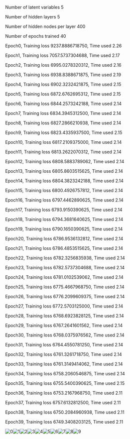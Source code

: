 Number of latent variables 	5

Number of hidden layers 	5

Number of hidden nodes per layer 	400

Number of epochs trained 	40

Epoch0, Training loss 9237.8886718750, Time used 2.26

Epoch1, Training loss 7057.5737304688, Time used 2.17

Epoch2, Training loss 6995.0278320312, Time used 2.16

Epoch3, Training loss 6938.8388671875, Time used 2.19

Epoch4, Training loss 6902.3232421875, Time used 2.15

Epoch5, Training loss 6872.6762695312, Time used 2.15

Epoch6, Training loss 6844.2573242188, Time used 2.14

Epoch7, Training loss 6834.3945312500, Time used 2.14

Epoch8, Training loss 6827.2866210938, Time used 2.14

Epoch9, Training loss 6823.4335937500, Time used 2.15

Epoch10, Training loss 6817.2109375000, Time used 2.14

Epoch11, Training loss 6813.2622070312, Time used 2.14

Epoch12, Training loss 6808.5883789062, Time used 2.14

Epoch13, Training loss 6805.8603515625, Time used 2.14

Epoch14, Training loss 6804.3823242188, Time used 2.14

Epoch15, Training loss 6800.4926757812, Time used 2.14

Epoch16, Training loss 6797.4462890625, Time used 2.14

Epoch17, Training loss 6793.9150390625, Time used 2.14

Epoch18, Training loss 6794.3681640625, Time used 2.14

Epoch19, Training loss 6790.1650390625, Time used 2.14

Epoch20, Training loss 6786.9536132812, Time used 2.14

Epoch21, Training loss 6786.4853515625, Time used 2.14

Epoch22, Training loss 6782.3256835938, Time used 2.14

Epoch23, Training loss 6782.5737304688, Time used 2.14

Epoch24, Training loss 6781.0102539062, Time used 2.14

Epoch25, Training loss 6775.4667968750, Time used 2.14

Epoch26, Training loss 6776.2099609375, Time used 2.14

Epoch27, Training loss 6772.5703125000, Time used 2.14

Epoch28, Training loss 6768.6923828125, Time used 2.14

Epoch29, Training loss 6767.2641601562, Time used 2.14

Epoch30, Training loss 6768.0375976562, Time used 2.14

Epoch31, Training loss 6764.4550781250, Time used 2.14

Epoch32, Training loss 6761.3261718750, Time used 2.14

Epoch33, Training loss 6761.3149414062, Time used 2.14

Epoch34, Training loss 6758.2060546875, Time used 2.14

Epoch35, Training loss 6755.5400390625, Time used 2.15

Epoch36, Training loss 6753.2167968750, Time used 2.11

Epoch37, Training loss 6757.6132812500, Time used 2.11

Epoch38, Training loss 6750.2084960938, Time used 2.11

Epoch39, Training loss 6749.3408203125, Time used 2.11

![0](./0.png)![1](./1.png)![2](./2.png)![3](./3.png)![4](./4.png)![5](./5.png)![6](./6.png)![7](./7.png)![8](./8.png)![9](./9.png)